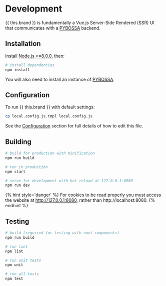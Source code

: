 # Development

{{ this.brand }} is fundamentally a Vue.js Server-Side Rendered (SSR) UI that communicates with a [PYBOSSA](https://github.com/Scifabric/pybossa) backend.

## Installation

Install [Node.js >=8.0.0](https://nodejs.org/en/), then:

``` bash
# install dependencies
npm install
```

You will also need to install an instance of [PYBOSSA](http://docs.pybossa.com/).

## Configuration

To run {{ this.brand }} with default settings:

``` bash
cp local.config.js.tmpl local.config.js
```

See the [Configuration](configuration.md) section for full details of how to edit this file.

## Building

``` bash
# build for production with minification
npm run build

# run in production
npm start

# serve for development with hot reload at 127.0.0.1:8080
npm run dev
```

{% hint style='danger' %}
For cookies to be read properly you must access the website at http://127.0.0.1:8080, rather than http://localhost:8080.
{% endhint %}

## Testing

``` bash
# build (required for testing with nuxt components)
npm run build

# run lint
npm lint

# run unit tests
npm unit

# run all tests
npm test
```
